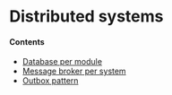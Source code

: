 # Distributed systems

#### Contents
- [Database per module](/architecture/distributed-systems/database-per-module)
- [Message broker per system](/architecture/distributed-systems/message-broker-per-system)
- [Outbox pattern](/architecture/distributed-systems/outbox-pattern)